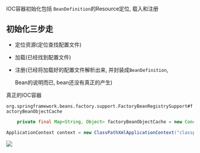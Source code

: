 IOC容器初始化包括 `BeanDefinition`的Resource定位, 载入和注册 

## 初始化三步走

- 定位资源(定位查找配置文件)

- 加载(已经找到配置文件)

- 注册(已经将加载好的配置文件解析出来, 并封装成`BeanDefinition`, 

  Bean的说明而已, bean还没有真正的产生)



真正的IOC容器

`org.springframework.beans.factory.support.FactoryBeanRegistrySupport#factoryBeanObjectCache`

```java
	private final Map<String, Object> factoryBeanObjectCache = new ConcurrentHashMap<>(16);
```



```java
ApplicationContext context = new ClassPathXmlApplicationContext("classpath:/applicationContext.xml");
```

![](https://youpaiyun.zongqilive.cn/image/20201130155630.png)

